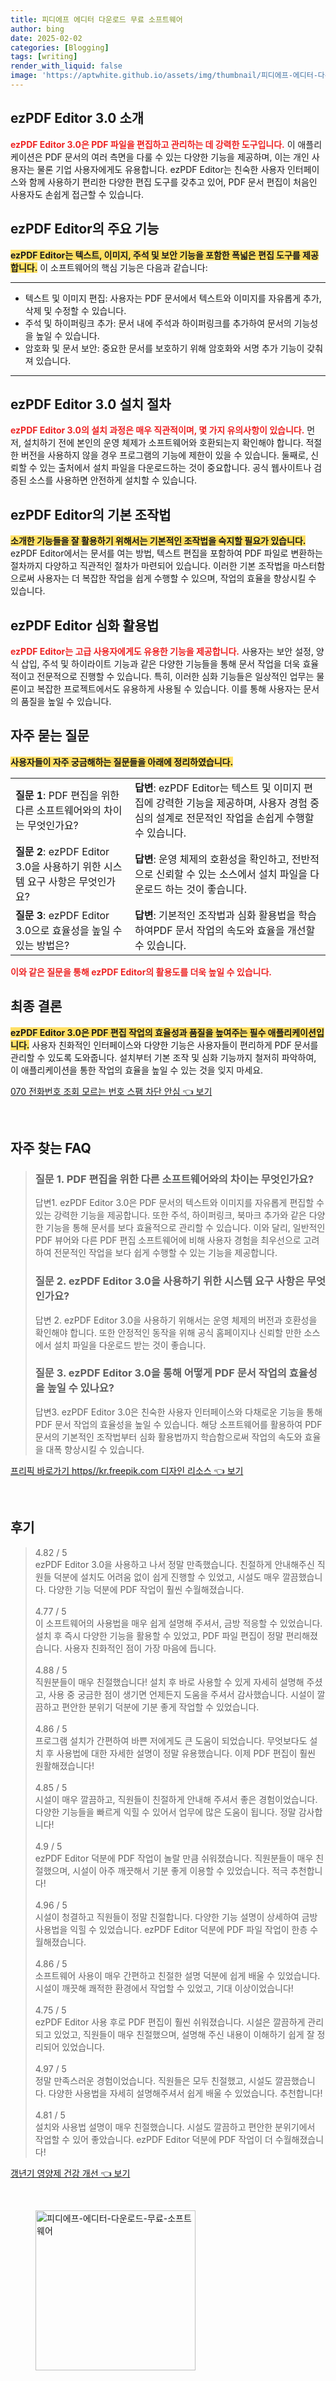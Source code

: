 ```yaml
---
title: 피디에프 에디터 다운로드 무료 소프트웨어
author: bing
date: 2025-02-02
categories: [Blogging]
tags: [writing]
render_with_liquid: false
image: 'https://aptwhite.github.io/assets/img/thumbnail/피디에프-에디터-다운로드-무료-소프트웨어.webp'
---
```



<h2 id='ezPDF_Editor소개'>ezPDF Editor 3.0 소개</h2>

<p><b><span style="color: #ee2323;">ezPDF Editor 3.0은 PDF 파일을 편집하고 관리하는 데 강력한 도구입니다.</span></b> 이 애플리케이션은 PDF 문서의 여러 측면을 다룰 수 있는 다양한 기능을 제공하며, 이는 개인 사용자는 물론 기업 사용자에게도 유용합니다. ezPDF Editor는 친숙한 사용자 인터페이스와 함께 사용하기 편리한 다양한 편집 도구를 갖추고 있어, PDF 문서 편집이 처음인 사용자도 손쉽게 접근할 수 있습니다.</p>

<h2 id='ezPDF_Editor기능'>ezPDF Editor의 주요 기능</h2>

<p><b><span style="background-color: #ffe066;">ezPDF Editor는 텍스트, 이미지, 주석 및 보안 기능을 포함한 폭넓은 편집 도구를 제공합니다.</span></b> 이 소프트웨어의 핵심 기능은 다음과 같습니다:</p>

<hr />

<ul>
    <li>텍스트 및 이미지 편집: 사용자는 PDF 문서에서 텍스트와 이미지를 자유롭게 추가, 삭제 및 수정할 수 있습니다.</li>
    <li>주석 및 하이퍼링크 추가: 문서 내에 주석과 하이퍼링크를 추가하여 문서의 기능성을 높일 수 있습니다.</li>
    <li>암호화 및 문서 보안: 중요한 문서를 보호하기 위해 암호화와 서명 추가 기능이 갖춰져 있습니다.</li>
</ul>

<hr />

<h2 id='ezPDF_Editor설치절차'>ezPDF Editor 3.0 설치 절차</h2>

<p><b><span style="color: #ee2323;">ezPDF Editor 3.0의 설치 과정은 매우 직관적이며, 몇 가지 유의사항이 있습니다.</span></b> 먼저, 설치하기 전에 본인의 운영 체제가 소프트웨어와 호환되는지 확인해야 합니다. 적절한 버전을 사용하지 않을 경우 프로그램의 기능에 제한이 있을 수 있습니다. 둘째로, 신뢰할 수 있는 출처에서 설치 파일을 다운로드하는 것이 중요합니다. 공식 웹사이트나 검증된 소스를 사용하면 안전하게 설치할 수 있습니다.</p>

<h2 id='ezPDF_Editor기본조작법'>ezPDF Editor의 기본 조작법</h2>

<p><b><span style="background-color: #ffe066;">소개한 기능들을 잘 활용하기 위해서는 기본적인 조작법을 숙지할 필요가 있습니다.</span></b> ezPDF Editor에서는 문서를 여는 방법, 텍스트 편집을 포함하여 PDF 파일로 변환하는 절차까지 다양하고 직관적인 절차가 마련되어 있습니다. 이러한 기본 조작법을 마스터함으로써 사용자는 더 복잡한 작업을 쉽게 수행할 수 있으며, 작업의 효율을 향상시킬 수 있습니다.</p>

<h2 id='ezPDF_Editor심화활용법'>ezPDF Editor 심화 활용법</h2>

<p><b><span style="color: #ee2323;">ezPDF Editor는 고급 사용자에게도 유용한 기능을 제공합니다.</span></b> 사용자는 보안 설정, 양식 삽입, 주석 및 하이라이트 기능과 같은 다양한 기능들을 통해 문서 작업을 더욱 효율적이고 전문적으로 진행할 수 있습니다. 특히, 이러한 심화 기능들은 일상적인 업무는 물론이고 복잡한 프로젝트에서도 유용하게 사용될 수 있습니다. 이를 통해 사용자는 문서의 품질을 높일 수 있습니다.</p>

<h2 id='자주묻는질문'>자주 묻는 질문</h2>

<p><b><span style="background-color: #ffe066;">사용자들이 자주 궁금해하는 질문들을 아래에 정리하였습니다.</span></b></p>

<table>
    <tr>
        <td><b>질문 1</b>: PDF 편집을 위한 다른 소프트웨어와의 차이는 무엇인가요?</td>
        <td><b>답변</b>: ezPDF Editor는 텍스트 및 이미지 편집에 강력한 기능을 제공하며, 사용자 경험 중심의 설계로 전문적인 작업을 손쉽게 수행할 수 있습니다.</td>
    </tr>
    <tr>
        <td><b>질문 2</b>: ezPDF Editor 3.0을 사용하기 위한 시스템 요구 사항은 무엇인가요?</td>
        <td><b>답변</b>: 운영 체제의 호환성을 확인하고, 전반적으로 신뢰할 수 있는 소스에서 설치 파일을 다운로드 하는 것이 좋습니다.</td>
    </tr>
    <tr>
        <td><b>질문 3</b>: ezPDF Editor 3.0으로 효율성을 높일 수 있는 방법은?</td>
        <td><b>답변</b>: 기본적인 조작법과 심화 활용법을 학습하여PDF 문서 작업의 속도와 효율을 개선할 수 있습니다.</td>
    </tr>
</table>

<p><b><span style="color: #ee2323;">이와 같은 질문을 통해 ezPDF Editor의 활용도를 더욱 높일 수 있습니다.</span></b></p>

<h2 id='최종결론'>최종 결론</h2>

<p><b><span style="background-color: #ffe066;">ezPDF Editor 3.0은 PDF 편집 작업의 효율성과 품질을 높여주는 필수 애플리케이션입니다.</span></b> 사용자 친화적인 인터페이스와 다양한 기능은 사용자들이 편리하게 PDF 문서를 관리할 수 있도록 도와줍니다. 설치부터 기본 조작 및 심화 기능까지 철저히 파악하여, 이 애플리케이션을 통한 작업의 효율을 높일 수 있는 것을 잊지 마세요.</p>


<p><a class="click-button" title="070 전화번호 조회 모르는 번호 스팸 차단 안심" href="https://aptwhite.github.io/posts/070-%EC%A0%84%ED%99%94%EB%B2%88%ED%98%B8-%EC%A1%B0%ED%9A%8C-%EB%AA%A8%EB%A5%B4%EB%8A%94-%EB%B2%88%ED%98%B8-%EC%8A%A4%ED%8C%B8-%EC%B0%A8%EB%8B%A8-%EC%95%88%EC%8B%AC/" rel="dofollow">070 전화번호 조회 모르는 번호 스팸 차단 안심 👈 보기</a></p><br>
<h2 id='자주_찾는_FAQ'>자주 찾는 FAQ</h2>
<div itemscope="" itemtype="https://schema.org/FAQPage">
<blockquote>
<div itemscope="" itemprop="mainEntity" itemtype="https://schema.org/Question">
<h3 itemprop="name">질문 1. PDF 편집을 위한 다른 소프트웨어와의 차이는 무엇인가요?</h3>
<div itemscope="" itemprop="acceptedAnswer" itemtype="https://schema.org/Answer">
<span itemprop="text">
<p>답변1. ezPDF Editor 3.0은 PDF 문서의 텍스트와 이미지를 자유롭게 편집할 수 있는 강력한 기능을 제공합니다. 또한 주석, 하이퍼링크, 북마크 추가와 같은 다양한 기능을 통해 문서를 보다 효율적으로 관리할 수 있습니다. 이와 달리, 일반적인 PDF 뷰어와 다른 PDF 편집 소프트웨어에 비해 사용자 경험을 최우선으로 고려하여 전문적인 작업을 보다 쉽게 수행할 수 있는 기능을 제공합니다.</p>
</span>
</div>
</div>
<div itemscope="" itemprop="mainEntity" itemtype="https://schema.org/Question">
<h3 itemprop="name">질문 2. ezPDF Editor 3.0을 사용하기 위한 시스템 요구 사항은 무엇인가요?</h3>
<div itemscope="" itemprop="acceptedAnswer" itemtype="https://schema.org/Answer">
<span itemprop="text">
<p>답변 2. ezPDF Editor 3.0을 사용하기 위해서는 운영 체제의 버전과 호환성을 확인해야 합니다. 또한 안정적인 동작을 위해 공식 홈페이지나 신뢰할 만한 소스에서 설치 파일을 다운로드 받는 것이 좋습니다.</p>
</span>
</div>
</div>
<div itemscope="" itemprop="mainEntity" itemtype="https://schema.org/Question">
<h3 itemprop="name">질문 3. ezPDF Editor 3.0을 통해 어떻게 PDF 문서 작업의 효율성을 높일 수 있나요?</h3>
<div itemscope="" itemprop="acceptedAnswer" itemtype="https://schema.org/Answer">
<span itemprop="text">
<p>답변3. ezPDF Editor 3.0은 친숙한 사용자 인터페이스와 다채로운 기능을 통해 PDF 문서 작업의 효율성을 높일 수 있습니다. 해당 소프트웨어를 활용하여 PDF 문서의 기본적인 조작법부터 심화 활용법까지 학습함으로써 작업의 속도와 효율을 대폭 향상시킬 수 있습니다.</p>
</span>
</div>
</div>
</blockquote>
</div>
<p><a class="click-button" title="프리픽 바로가기 https//kr.freepik.com 디자인 리소스" href="https://aptwhite.github.io/posts/%ED%94%84%EB%A6%AC%ED%94%BD-%EB%B0%94%EB%A1%9C%EA%B0%80%EA%B8%B0-httpskr.freepik.com-%EB%94%94%EC%9E%90%EC%9D%B8-%EB%A6%AC%EC%86%8C%EC%8A%A4/" rel="dofollow">프리픽 바로가기 https//kr.freepik.com 디자인 리소스 👈 보기</a></p><br>
<h2 id='후기'>후기</h2>
<div itemscope itemtype="https://schema.org/Product">
  <blockquote>
  <div itemprop="review" itemscope itemtype="https://schema.org/Review">
      <div itemprop="reviewRating" itemscope itemtype="https://schema.org/Rating"> <span itemprop="ratingValue">4.82</span> / <span itemprop="bestRating">5</span> </div>
      <span itemprop="reviewBody">ezPDF Editor 3.0을 사용하고 나서 정말 만족했습니다. 친절하게 안내해주신 직원들 덕분에 설치도 어려움 없이 쉽게 진행할 수 있었고, 시설도 매우 깔끔했습니다. 다양한 기능 덕분에 PDF 작업이 훨씬 수월해졌습니다.</span>
  </div>
  <br>
  <div itemprop="review" itemscope itemtype="https://schema.org/Review">
      <div itemprop="reviewRating" itemscope itemtype="https://schema.org/Rating"> <span itemprop="ratingValue">4.77</span> / <span itemprop="bestRating">5</span> </div>
      <span itemprop="reviewBody">이 소프트웨어의 사용법을 매우 쉽게 설명해 주셔서, 금방 적응할 수 있었습니다. 설치 후 즉시 다양한 기능을 활용할 수 있었고, PDF 파일 편집이 정말 편리해졌습니다. 사용자 친화적인 점이 가장 마음에 듭니다.</span>
  </div>
  <br>
  <div itemprop="review" itemscope itemtype="https://schema.org/Review">
      <div itemprop="reviewRating" itemscope itemtype="https://schema.org/Rating"> <span itemprop="ratingValue">4.88</span> / <span itemprop="bestRating">5</span> </div>
      <span itemprop="reviewBody">직원분들이 매우 친절했습니다! 설치 후 바로 사용할 수 있게 자세히 설명해 주셨고, 사용 중 궁금한 점이 생기면 언제든지 도움을 주셔서 감사했습니다. 시설이 깔끔하고 편안한 분위기 덕분에 기분 좋게 작업할 수 있었습니다.</span>
  </div>
  <br>
  <div itemprop="review" itemscope itemtype="https://schema.org/Review">
      <div itemprop="reviewRating" itemscope itemtype="https://schema.org/Rating"> <span itemprop="ratingValue">4.86</span> / <span itemprop="bestRating">5</span> </div>
      <span itemprop="reviewBody">프로그램 설치가 간편하여 바쁜 저에게도 큰 도움이 되었습니다. 무엇보다도 설치 후 사용법에 대한 자세한 설명이 정말 유용했습니다. 이제 PDF 편집이 훨씬 원활해졌습니다!</span>
  </div>
  <br>
  <div itemprop="review" itemscope itemtype="https://schema.org/Review">
      <div itemprop="reviewRating" itemscope itemtype="https://schema.org/Rating"> <span itemprop="ratingValue">4.85</span> / <span itemprop="bestRating">5</span> </div>
      <span itemprop="reviewBody">시설이 매우 깔끔하고, 직원들이 친절하게 안내해 주셔서 좋은 경험이었습니다. 다양한 기능들을 빠르게 익힐 수 있어서 업무에 많은 도움이 됩니다. 정말 감사합니다!</span>
  </div>
  <br>
  <div itemprop="review" itemscope itemtype="https://schema.org/Review">
      <div itemprop="reviewRating" itemscope itemtype="https://schema.org/Rating"> <span itemprop="ratingValue">4.9</span> / <span itemprop="bestRating">5</span> </div>
      <span itemprop="reviewBody">ezPDF Editor 덕분에 PDF 작업이 놀랄 만큼 쉬워졌습니다. 직원분들이 매우 친절했으며, 시설이 아주 깨끗해서 기분 좋게 이용할 수 있었습니다. 적극 추천합니다!</span>
  </div>
  <br>
  <div itemprop="review" itemscope itemtype="https://schema.org/Review">
      <div itemprop="reviewRating" itemscope itemtype="https://schema.org/Rating"> <span itemprop="ratingValue">4.96</span> / <span itemprop="bestRating">5</span> </div>
      <span itemprop="reviewBody">시설이 청결하고 직원들이 정말 친절합니다. 다양한 기능 설명이 상세하여 금방 사용법을 익힐 수 있었습니다. ezPDF Editor 덕분에 PDF 파일 작업이 한층 수월해졌습니다.</span>
  </div>
  <br>
  <div itemprop="review" itemscope itemtype="https://schema.org/Review">
      <div itemprop="reviewRating" itemscope itemtype="https://schema.org/Rating"> <span itemprop="ratingValue">4.86</span> / <span itemprop="bestRating">5</span> </div>
      <span itemprop="reviewBody">소프트웨어 사용이 매우 간편하고 친절한 설명 덕분에 쉽게 배울 수 있었습니다. 시설이 깨끗해 쾌적한 환경에서 작업할 수 있었고, 기대 이상이었습니다!</span>
  </div>
  <br>
  <div itemprop="review" itemscope itemtype="https://schema.org/Review">
      <div itemprop="reviewRating" itemscope itemtype="https://schema.org/Rating"> <span itemprop="ratingValue">4.75</span> / <span itemprop="bestRating">5</span> </div>
      <span itemprop="reviewBody">ezPDF Editor 사용 후로 PDF 편집이 훨씬 쉬워졌습니다. 시설은 깔끔하게 관리되고 있었고, 직원들이 매우 친절했으며, 설명해 주신 내용이 이해하기 쉽게 잘 정리되어 있었습니다.</span>
  </div>
  <br>
  <div itemprop="review" itemscope itemtype="https://schema.org/Review">
      <div itemprop="reviewRating" itemscope itemtype="https://schema.org/Rating"> <span itemprop="ratingValue">4.97</span> / <span itemprop="bestRating">5</span> </div>
      <span itemprop="reviewBody">정말 만족스러운 경험이었습니다. 직원들은 모두 친절했고, 시설도 깔끔했습니다. 다양한 사용법을 자세히 설명해주셔서 쉽게 배울 수 있었습니다. 추천합니다!</span>
  </div>
  <br>
  <div itemprop="review" itemscope itemtype="https://schema.org/Review">
      <div itemprop="reviewRating" itemscope itemtype="https://schema.org/Rating"> <span itemprop="ratingValue">4.81</span> / <span itemprop="bestRating">5</span> </div>
      <span itemprop="reviewBody">설치와 사용법 설명이 매우 친절했습니다. 시설도 깔끔하고 편안한 분위기에서 작업할 수 있어 좋았습니다. ezPDF Editor 덕분에 PDF 작업이 더 수월해졌습니다!</span>
  </div>
  </blockquote>
</div>
<p><a class="click-button" title="갱년기 영양제 건강 개선" href="https://aptwhite.github.io/posts/%EA%B0%B1%EB%85%84%EA%B8%B0-%EC%98%81%EC%96%91%EC%A0%9C-%EA%B1%B4%EA%B0%95-%EA%B0%9C%EC%84%A0/" rel="dofollow">갱년기 영양제 건강 개선 👈 보기</a></p><br>
<figure class="image"><img src="https://aptwhite.github.io/assets/img/thumbnail/피디에프-에디터-다운로드-무료-소프트웨어.webp" alt="피디에프-에디터-다운로드-무료-소프트웨어" width="256" height="256"></figure>